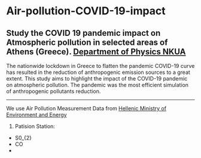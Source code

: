 # Air-pollution-COVID-19-impact

Study the COVID 19 pandemic impact on Atmospheric pollution in selected areas of Athens (Greece). [Department of Physics NKUA](https://www.phys.uoa.gr)
----------

The nationwide lockdown in Greece to flatten the pandemic COVID-19 curve has resulted in the reduction of anthropogenic emission sources to a great extent. This study aims to highlight  the impact of the COVID-19 pandemic on atmospheric pollution.  The pandemic was the most efficient simulation of  anthropogenic pollutants reduction. 

--------

We use Air Pollution Measurement Data from [Hellenic Ministry of Environment and Energy](https://ypen.gov.gr/perivallon/poiotita-tis-atmosfairas/dedomena-metriseon-atmosfairikis-rypansis/)

1. Patision Station:
  - S0_{2}
  - CO
  -
  

